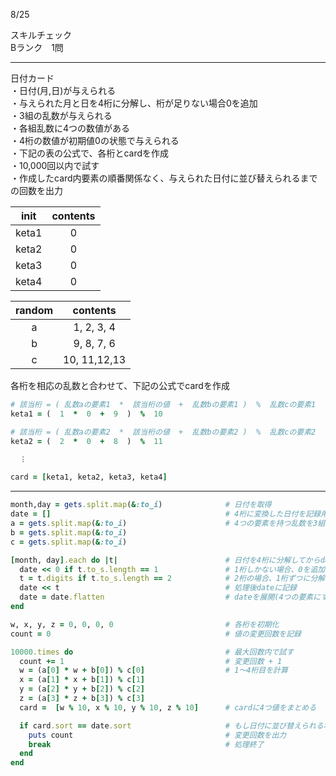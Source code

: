 8/25
 
スキルチェック  
Bランク　1問  
 
-------------------------------------------
日付カード  
・日付(月,日)が与えられる  
・与えられた月と日を4桁に分解し、桁が足りない場合0を追加  
・3組の乱数が与えられる  
・各組乱数に4つの数値がある  
・4桁の数値が初期値0の状態で与えられる  
・下記の表の公式で、各桁とcardを作成  
・10,000回以内で試す  
・作成したcard内要素の順番関係なく、与えられた日付に並び替えられるまでの回数を出力  

| init | contents |
|:-----------:|:------------:|
| keta1 | 0 |
| keta2 | 0 |
| keta3 | 0 |
| keta4 | 0 |

| random | contents |
|:-----------:|:------------:|
| a | 1, 2, 3, 4 |
| b | 9, 8, 7, 6 |
| c | 10, 11,12,13 |



各桁を相応の乱数と合わせて、下記の公式でcardを作成
```ruby
# 該当桁 = ( 乱数aの要素1  *  該当桁の値  +  乱数bの要素1 )  %  乱数cの要素1
keta1 = (  1  *  0  +  9  )  %  10

# 該当桁 = ( 乱数aの要素2  *  該当桁の値  +  乱数bの要素2 )  %  乱数cの要素2
keta2 = (  2  *  0  +  8  )  %  11

  ︙

card = [keta1, keta2, keta3, keta4]
```
-------------------------------------------
 
```ruby
month,day = gets.split.map(&:to_i)              # 日付を取得
date = []                                       # 4桁に変換した日付を記録用
a = gets.split.map(&:to_i)                      # 4つの要素を持つ乱数を3組取得
b = gets.split.map(&:to_i)
c = gets.split.map(&:to_i)

[month, day].each do |t|                        # 日付を4桁に分解してからdateに記録
  date << 0 if t.to_s.length == 1               # 1桁しかない場合、0を追加
  t = t.digits if t.to_s.length == 2            # 2桁の場合、1桁ずつに分解
  date << t                                     # 処理後dateに記録
  date = date.flatten                           # dateを展開(4つの要素にする)
end

w, x, y, z = 0, 0, 0, 0                         # 各桁を初期化
count = 0                                       # 値の変更回数を記録

10000.times do                                  # 最大回数内で試す
  count += 1                                    # 変更回数 + 1
  w = (a[0] * w + b[0]) % c[0]                  # 1〜4桁目を計算
  x = (a[1] * x + b[1]) % c[1]
  y = (a[2] * y + b[2]) % c[2]
  z = (a[3] * z + b[3]) % c[3]
  card =  [w % 10, x % 10, y % 10, z % 10]      # cardに4つ値をまとめる

  if card.sort == date.sort                     # もし日付に並び替えられる場合
    puts count                                  # 変更回数を出力
    break                                       # 処理終了
  end
end
```
